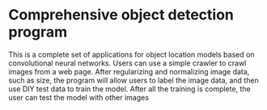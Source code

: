 # Comprehensive object detection program
 This is a complete set of applications for object location models based on convolutional neural networks. Users can use a simple crawler to crawl images from a web page. After regularizing and normalizing image data, such as size, the program will allow users to label the image data, and then use DIY test data to train the model. After all the training is complete, the user can test the model with other images
